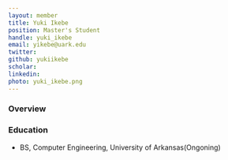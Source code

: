 ```yaml
---
layout: member
title: Yuki Ikebe
position: Master's Student
handle: yuki_ikebe
email: yikebe@uark.edu
twitter:
github: yukiikebe
scholar: 
linkedin: 
photo: yuki_ikebe.png
---
```


### Overview


### Education
- BS, Computer Engineering, University of Arkansas(Ongoning)